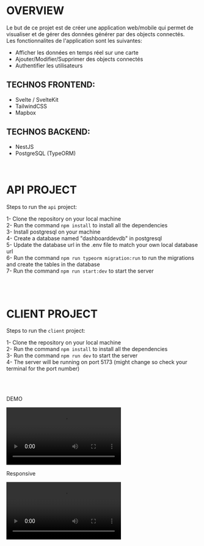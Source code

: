 # OVERVIEW

Le but de ce projet est de créer une application web/mobile qui permet de visualiser et de gérer des données générer par des objects connectés.<br/>
Les fonctionnalites de l'application sont les suivantes:
<br/>

- Afficher les données en temps réel sur une carte
- Ajouter/Modifier/Supprimer des objects connectés
- Authentifier les utilisateurs

## TECHNOS FRONTEND:

- Svelte / SvelteKit
- TailwindCSS
- Mapbox

## TECHNOS BACKEND:

- NestJS
- PostgreSQL (TypeORM)

<br/>

# API PROJECT

Steps to run the `api` project:

1- Clone the repository on your local machine <br/>
2- Run the command `npm install` to install all the dependencies <br/>
3- Install postgresql on your machine <br/>
4- Create a database named "dashboarddevdb" in postgresql <br/>
5- Update the database url in the .env file to match your own local database url <br/>
6- Run the command `npm run typeorm migration:run` to run the migrations and create the tables in the database <br/>
7- Run the command `npm run start:dev` to start the server <br/>

<br/>
<br/>

# CLIENT PROJECT

Steps to run the `client` project:

1- Clone the repository on your local machine <br/>
2- Run the command `npm install` to install all the dependencies <br/>
3- Run the command `npm run dev` to start the server <br/>
4- The server will be running on port 5173 (might change so check your terminal for the port number) <br/>

<br/>
<br/>

DEMO <br/>

<video src="https://user-images.githubusercontent.com/22744551/198595598-2ffa8d3b-4c78-4a79-8477-b6ef327d5613.mov"></video> <br/>

Responsive <br/>

<video src="https://user-images.githubusercontent.com/22744551/212308496-20fcf310-16d4-4daa-96a9-961ece312df4.mov"></video>


